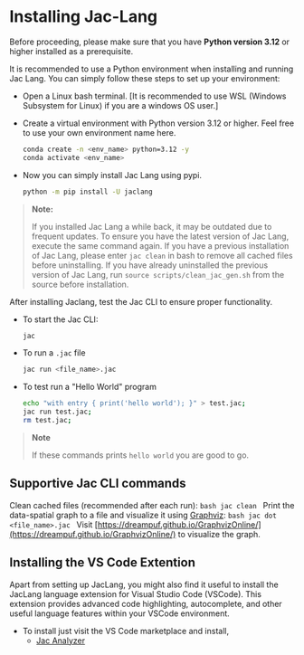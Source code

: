# **Installing Jac-Lang**

Before proceeding, please make sure that you have **Python version 3.12** or higher installed as a prerequisite.

It is recommended to use a Python environment when installing and running Jac Lang. You can simply follow these steps to set up your environment:
- Open a Linux bash terminal. [It is recommended to use WSL (Windows Subsystem for Linux) if you are a windows OS user.]

- Create a virtual environment with Python version 3.12 or higher. Feel free to use your own environment name here.

    ```bash
    conda create -n <env_name> python=3.12 -y
	conda activate <env_name>
    ```

- Now you can simply install Jac Lang using pypi.

    ```bash
    python -m pip install -U jaclang
    ```
> **Note:**
>
> If you installed Jac Lang a while back, it may be outdated due to frequent updates. To ensure you have the latest version of Jac Lang, execute the same command again. If you have a previous installation of Jac Lang, please enter `jac clean` in bash to remove all cached files before uninstalling. If you have already uninstalled the previous version of Jac Lang, run `source scripts/clean_jac_gen.sh` from the source before installation.


After installing Jaclang, test the Jac CLI to ensure proper functionality.

- To start the Jac CLI:
    ```bash
    jac
    ```
- To run a `.jac` file
    ```bash
    jac run <file_name>.jac
    ```
- To test run a "Hello World" program
    ```bash
    echo "with entry { print('hello world'); }" > test.jac;
    jac run test.jac;
    rm test.jac;
    ```
> **Note**
>
> If these commands prints ```hello world``` you are good to go.

## Supportive Jac CLI commands

Clean cached files (recommended after each run):
    ```bash
    jac clean
    ```
Print the data-spatial graph to a file and visualize it using [Graphviz](https://dreampuf.github.io/GraphvizOnline/):
    ```bash
    jac dot <file_name>.jac
    ```
    Visit [https://dreampuf.github.io/GraphvizOnline/](https://dreampuf.github.io/GraphvizOnline/) to visualize the graph.

## Installing the VS Code Extention

Apart from setting up JacLang, you might also find it useful to install the JacLang language extension for Visual Studio Code (VSCode). This extension provides advanced code highlighting, autocomplete, and other useful language features within your VSCode environment.

- To install just visit the VS Code marketplace and install,
    - [Jac Analyzer](https://marketplace.visualstudio.com/items?itemName=jaseci-labs.jaclang-extension)